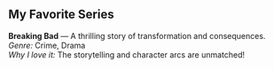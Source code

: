 ## My Favorite Series

**Breaking Bad** — A thrilling story of transformation and consequences.  
*Genre:* Crime, Drama  
*Why I love it:* The storytelling and character arcs are unmatched!
